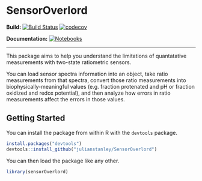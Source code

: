 # SensorOverlord

**Build:**
[![Build Status](https://travis-ci.org/ApfeldLab/SensorOverlord.svg?branch=master&status=passed)](https://travis-ci.org/github/ApfeldLab/SensorOverlord)
[![codecov](https://codecov.io/gh/apfeldlab/sensoroverlord/branch/master/graph/badge.svg)](https://codecov.io/gh/apfeldlab/sensoroverlord)

**Documentation:**
[![Notebooks](https://img.shields.io/badge/Jupyter%20Notebooks-Interactive%20Package%20Guide-green.svg)](https://github.com/julianstanley/SensorOverlord_Notebooks)

---------------------


This package aims to help you understand the limitations of quantatative measurements with two-state ratiometric sensors. 

You can load sensor spectra information into an object, take ratio measurements from that spectra, convert those ratio measurements into biophysically-meaningful values (e.g. fraction protenated and pH or fraction oxidized and redox potential), and then analyze how errors in ratio measurements affect the errors in those values. 

## Getting Started

You can install the package from within R with the `devtools` package. 

``` r
install.packages("devtools")
devtools::install_github("julianstanley/SensorOverlord")
```

You can then load the package like any other.

```r
library(sensorOverlord)
```

